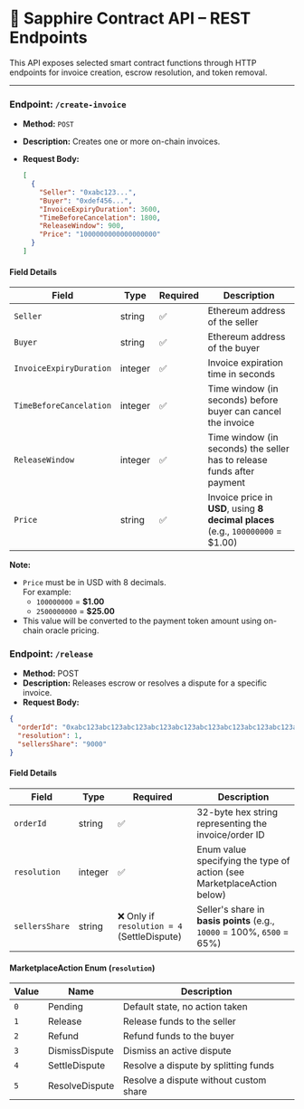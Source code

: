 # 📘 Sapphire Contract API – REST Endpoints

This API exposes selected smart contract functions through HTTP endpoints for invoice creation, escrow resolution, and token removal.

---

### Endpoint: `/create-invoice`

- **Method:** `POST`
- **Description:** Creates one or more on-chain invoices.
- **Request Body:**

  ```json
  [
    {
      "Seller": "0xabc123...",
      "Buyer": "0xdef456...",
      "InvoiceExpiryDuration": 3600,
      "TimeBeforeCancelation": 1800,
      "ReleaseWindow": 900,
      "Price": "1000000000000000000"
    }
  ]
  ```

#### Field Details

| Field                   | Type    | Required | Description                                                                      |
| ----------------------- | ------- | -------- | -------------------------------------------------------------------------------- |
| `Seller`                | string  | ✅       | Ethereum address of the seller                                                   |
| `Buyer`                 | string  | ✅       | Ethereum address of the buyer                                                    |
| `InvoiceExpiryDuration` | integer | ✅       | Invoice expiration time in seconds                                               |
| `TimeBeforeCancelation` | integer | ✅       | Time window (in seconds) before buyer can cancel the invoice                     |
| `ReleaseWindow`         | integer | ✅       | Time window (in seconds) the seller has to release funds after payment           |
| `Price`                 | string  | ✅       | Invoice price in **USD**, using **8 decimal places** (e.g., `100000000` = $1.00) |

**Note:**

- `Price` must be in USD with 8 decimals.  
  For example:
  - `100000000` = **$1.00**
  - `2500000000` = **$25.00**
- This value will be converted to the payment token amount using on-chain oracle pricing.

### Endpoint: `/release`

- **Method:** POST
- **Description:** Releases escrow or resolves a dispute for a specific invoice.
- **Request Body:**

```json
{
  "orderId": "0xabc123abc123abc123abc123abc123abc123abc123abc123abc123abc123abc1",
  "resolution": 1,
  "sellersShare": "9000"
}
```

#### Field Details

| Field          | Type    | Required                                    | Description                                                             |
| -------------- | ------- | ------------------------------------------- | ----------------------------------------------------------------------- |
| `orderId`      | string  | ✅                                          | 32-byte hex string representing the invoice/order ID                    |
| `resolution`   | integer | ✅                                          | Enum value specifying the type of action (see MarketplaceAction below)  |
| `sellersShare` | string  | ❌ Only if `resolution = 4` (SettleDispute) | Seller's share in **basis points** (e.g., `10000` = 100%, `6500` = 65%) |

#### MarketplaceAction Enum (`resolution`)

| Value | Name           | Description                            |
| ----- | -------------- | -------------------------------------- |
| `0`   | Pending        | Default state, no action taken         |
| `1`   | Release        | Release funds to the seller            |
| `2`   | Refund         | Refund funds to the buyer              |
| `3`   | DismissDispute | Dismiss an active dispute              |
| `4`   | SettleDispute  | Resolve a dispute by splitting funds   |
| `5`   | ResolveDispute | Resolve a dispute without custom share |

